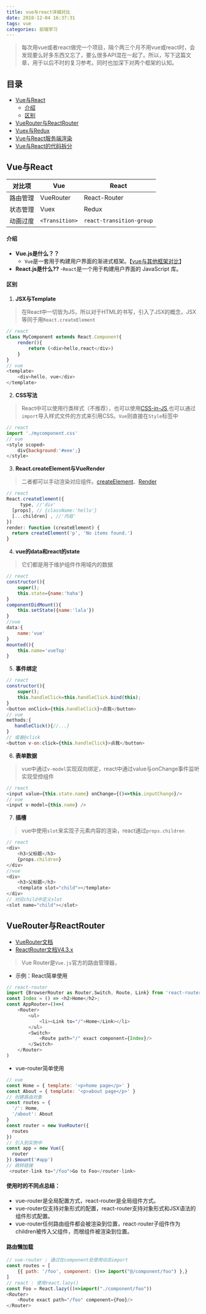 ```yaml
---
title: vue与react详细对比
date: 2018-12-04 16:37:31
tags: vue
categories: 前端学习
---
```

> 每次用vue或者react做完一个项目，隔个两三个月不用vue或react时，会发现要么好多东西又忘了，要么很多API混在一起了。所以，写下这篇文章，用于以后不时的复习参考。同时也加深下对两个框架的认知。
<!--more-->

## 目录
- [Vue与React](#Vue与React)
    - [介绍](#介绍)
    - [区别](#区别)
- [VueRouter与ReactRouter](#VueRouter与ReactRouter)
- [Vuex与Redux](#Vuex与Redux)
- [Vue与React服务端渲染](#Vuex与Redux)
- [Vue与React的代码拆分](#Vue与React的代码拆分)

## Vue与React

对比项|Vue|React
---|---|---
路由管理|VueRouter|React-Router
状态管理|Vuex|Redux
动画过度|`<Transition>`|`react-transition-group`


#### 介绍
- **Vue.js是什么？？**
    - `Vue`是一套用于构建用户界面的渐进式框架。【[vue与其他框架对比](https://cn.vuejs.org/v2/guide/comparison.html)】
- **React.js是什么??**
    -`React`是一个用于构建用户界面的 JavaScript 库。
#### 区别
1. **JSX与Template**
> 在React中一切皆为JS，所以对于HTML的书写，引入了JSX的概念，JSX等同于用`React.createElement`
```js
// react 
class MyComponent extends React.Component{
    render(){
        return (<div>hello,react</div>)
    }
}
// vue
<template>
    <div>hello, vue</div>
</template>
```
2. **CSS写法**
> React中可以使用行类样式（不推荐），也可以使用[CSS-in-JS](https://react.css88.com/docs/faq-styling.html),也可以通过`import`导入样式文件的方式来引用CSS。`Vue`则直接在`Style`标签中
```js
// react
import './mycomponent.css'
// vue
<style scoped>
    div{background:'#eee';}
</style>
```
3. **React.createElement与VueRender**
> 二者都可以手动渲染对应组件。[createElement](https://react.css88.com/docs/react-without-jsx.html)、[Render](https://cn.vuejs.org/v2/guide/render-function.html)
```js
// react
React.createElement({
     type, //'div'
  [props], // {className:'hello'}
  [...children] , //'内容'
})
render: function (createElement) {
  return createElement('p', 'No items found.')
}
```
4. **vue的data和react的state**
> 它们都是用于维护组件作用域内的数据
```js
// react
constructor(){
    super();
    this.state={name:'haha'} 
}
componentDidMount(){
    this.setState({name:'lala'})
}
//vue
data:{
    name:'vue'
}
mounted(){
    this.name='vueTop'
}
```
5. **事件绑定**
```js
// react
constructor(){
    super();
    this.handleClick=this.handleClick.bind(this);
}
<button onClick={this.handleClick}>点我</button>
// vue
methods:{
   handleClick(){//...} 
}
// 或者@click
<button v-on:click={this.handleClick}>点我</button>
```
6. **表单数据**
> vue中通过`v-model`实现双向绑定，react中通过value与onChange事件监听实现受控组件
```js
// react
<input value={this.state.name} onChange={()=>this.inputChange}/>
// vue
<input v-model={this.name} />
```
7. **插槽**
> vue中使用`slot`来实现子元素内容的渲染，react通过`props.children`
```js
// react
<div>
    <h3>父标题</h3>
    {props.children}
</div>
//vue
<div>
    <h3>父标题</h3>
    <template slot="child"></template>
</div>
// 对应child中定义slot
<slot name="child"></slot>
```

## VueRouter与ReactRouter
- [VueRouter文档](https://router.vuejs.org/zh/)
- [ReactRouter文档V4.3.x](https://reacttraining.com/react-router/web/guides/quick-start)

> Vue Router是`Vue.js`官方的路由管理器，
- 示例：React简单使用
```js
// react-router
import {BrowserRouter as Router,Switch, Route, Link} from 'react-router-dom';
const Index = () => <h2>Home</h2>;
const AppRouter=()=>(
    <Router>
        <ul>
            <li><Link to="/">Home</Link></li>
        </ul>
        <Switch>
            <Route path="/" exact component={Index}/>
        </Switch>
    </Router>
)

```
- vue-router简单使用
```js
// vue
const Home = { template: '<p>home page</p>' }
const About = { template: '<p>about page</p>' }
// 创建路由对象
const routes = {
  '/': Home,
  '/about': About
}
const router = new VueRouter({
  routes
})
// 引入到实例中
const app = new Vue({
  router
}).$mount('#app')
// 跳转链接
 <router-link to="/foo">Go to Foo</router-link>
```
#### 使用时的不同点总结：
- vue-router是全局配置方式，react-router是全局组件方式。
- vue-router仅支持对象形式的配置，react-router支持对象形式和JSX语法的组件形式配置。
- vue-router任何路由组件都会被渲染到<router-view/>位置，react-router子组件作为children被传入父组件，而根组件被渲染到<Router/>位置。

#### 路由懒加载
```js
// vue-router : 通过在component处使用动态import
const routes = [
    {{ path: '/foo', component: ()=> import("@/component/foo") },}
]
// react : 使用react.lazy()
const Foo = React.lazy(()=>import("./component/foo"))
<Router>
    <Route exact path="/foo" component={Foo}/>
</Router>
```